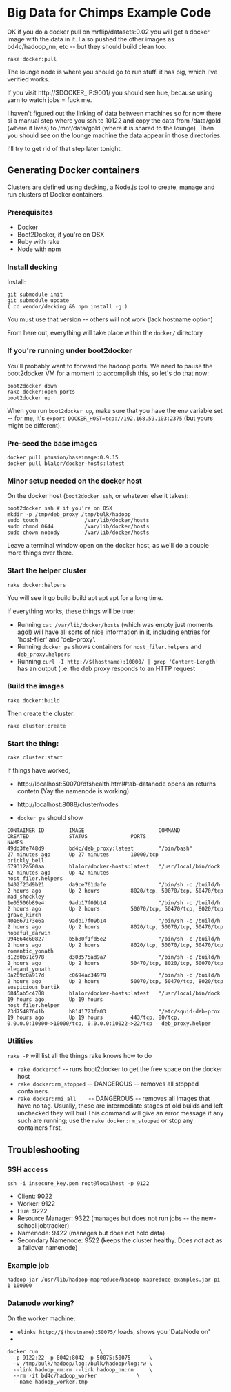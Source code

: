 # Big Data for Chimps Example Code

OK if you do a docker pull on mrflip/datasets:0.02 you will get a docker image with the data in it. I also pushed the other images as bd4c/hadoop_nn, etc -- but they should build clean too.

```
rake docker:pull
```

The lounge node is where you should go to run stuff. it has pig, which I've verified works.

If you visit http://$DOCKER_IP:9001/ you should see hue, because using yarn to watch jobs = fuck me.

I haven't figured out the linking of data between machines so for now there si a manual step where you ssh to 10122 and copy the data from /data/gold (where it lives) to /mnt/data/gold (where it is shared to the lounge). Then you should see on the lounge machine the data appear in those directories.

I'll try to get rid of that step later tonight.

## Generating Docker containers


Clusters are defined using [decking](http://decking.io), a Node.js tool to create, manage and run clusters of Docker containers.

### Prerequisites

* Docker
* Boot2Docker, if you're on OSX
* Ruby with rake
* Node with npm

### Install decking



Install:

```
git submodule init
git submodule update
( cd vendor/decking && npm install -g )
```

You must use that version -- others will not work (lack hostname option)

From here out, everything will take place within the `docker/` directory

### If you're running under boot2docker

You'll probably want to forward the hadoop ports. We need to pause the boot2docker VM for a moment to accomplish this, so let's do that now:

```
boot2docker down
rake docker:open_ports
boot2docker up
```

When you run `boot2docker up`, make sure that you have the env variable set -- for me, it's `export DOCKER_HOST=tcp://192.168.59.103:2375` (but yours might be different).

### Pre-seed the base images

```
docker pull phusion/baseimage:0.9.15
docker pull blalor/docker-hosts:latest
```

### Minor setup needed on the docker host

On the docker host (`boot2docker ssh`, or whatever else it takes):

```
boot2docker ssh # if you're on OSX
mkdir -p /tmp/deb_proxy /tmp/bulk/hadoop
sudo touch               /var/lib/docker/hosts
sudo chmod 0644          /var/lib/docker/hosts
sudo chown nobody        /var/lib/docker/hosts
```

Leave a terminal window open on the docker host, as we'll do a couple more things over there.

### Start the helper cluster

```
rake docker:helpers
```

You will see it go build build apt apt apt for a long time.

If everything works, these things will be true:

* Running `cat /var/lib/docker/hosts` (which was empty just moments ago!) will have all sorts of nice information in it, including entries for 'host-filer' and 'deb-proxy'.
* Running `docker ps` shows containers for `host_filer.helpers` and `deb_proxy.helpers`
* Running `curl -I http://$(hostname):10000/ | grep 'Content-Length'` has an output (i.e. the deb proxy responds to an HTTP request

### Build the images

```
rake docker:build
```

Then create the cluster:

```
rake cluster:create
```

### Start the thing:

```
rake cluster:start
```

If things have worked,

* http://localhost:50070/dfshealth.html#tab-datanode opens an returns contetn (Yay the namenode is working)
* http://localhost:8088/cluster/nodes

* `docker ps` should show

```
CONTAINER ID        IMAGE                        COMMAND                CREATED             STATUS              PORTS                                                              NAMES
49dd3fe748d9        bd4c/deb_proxy:latest        "/bin/bash"            27 minutes ago      Up 27 minutes       10000/tcp                                                          prickly_bell         
679312a500aa        blalor/docker-hosts:latest   "/usr/local/bin/dock   42 minutes ago      Up 42 minutes                                                                          host_filer.helpers   
1402f23d9b21        da9ce761dafe                 "/bin/sh -c /build/h   2 hours ago         Up 2 hours          8020/tcp, 50070/tcp, 50470/tcp                                     mad_shockley         
1e05506b89e4        9adb17f09b14                 "/bin/sh -c /build/h   2 hours ago         Up 2 hours          50070/tcp, 50470/tcp, 8020/tcp                                     grave_kirch          
40e667173e6a        9adb17f09b14                 "/bin/sh -c /build/h   2 hours ago         Up 2 hours          8020/tcp, 50070/tcp, 50470/tcp                                     hopeful_darwin       
994664c60827        b5b80f1fd5e2                 "/bin/sh -c /build/h   2 hours ago         Up 2 hours          8020/tcp, 50070/tcp, 50470/tcp                                     romantic_yonath      
d12d0b71c978        d303575ad9a7                 "/bin/sh -c /build/h   2 hours ago         Up 2 hours          50470/tcp, 8020/tcp, 50070/tcp                                     elegant_yonath       
8a269c0a917d        c0694ac34979                 "/bin/sh -c /build/h   2 hours ago         Up 2 hours          50070/tcp, 50470/tcp, 8020/tcp                                     suspicious_bartik    
6845ab5c4708        blalor/docker-hosts:latest   "/usr/local/bin/dock   19 hours ago        Up 19 hours                                                                            host_filer.helper    
23d75487641b        b8141723fa03                 "/etc/squid-deb-prox   19 hours ago        Up 19 hours         443/tcp, 80/tcp, 0.0.0.0:10000->10000/tcp, 0.0.0.0:10022->22/tcp   deb_proxy.helper
```


### Utilities

`rake -P` will list all the things rake knows how to do

* `rake docker:df`         -- runs boot2docker to get the free space on the docker host
* `rake docker:rm_stopped` -- DANGEROUS -- removes all stopped containers. 
* `rake docker:rmi_all    `-- DANGEROUS -- removes all images that have no tag. Usually, these are intermediate stages of old builds and left unchecked they will buil This command will give an error message if any such are running; use the `rake docker:rm_stopped` or stop any containers first.


## Troubleshooting

### SSH access

```
ssh -i insecure_key.pem root@localhost -p 9122
```

* Client:	      9022
* Worker:	      9122
* Hue:		      9222
* Resource Manager:   9322 (manages but does not run jobs -- the new-school jobtracker)
* Namenode:	      9422 (manages but does not hold data)
* Secondary Namenode: 9522 (keeps the cluster healthy. Does *not* act as a failover namenode)


### Example job

```
hadoop jar /usr/lib/hadoop-mapreduce/hadoop-mapreduce-examples.jar pi 1 100000
```

### Datanode working?

On the worker machine:

* `elinks http://$(hostname):50075/` loads, shows you 'DataNode on'
* 


```
docker run				      \
  -p 9122:22 -p 8042:8042 -p 50075:50075      \
  -v /tmp/bulk/hadoop/log:/bulk/hadoop/log:rw \
  --link hadoop_rm:rm --link hadoop_nn:nn     \
  --rm -it bd4c/hadoop_worker		      \
  --name hadoop_worker.tmp
  
```
